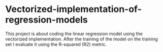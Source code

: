 # Vectorized-implementation-of-regression-models
This project is about coding the linear regression model using the vectorized implementation. After the training of the model on the training set I evaluate it using the R-squared (R2) metric.
